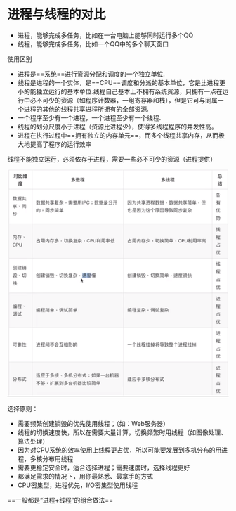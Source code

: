 # 进程与线程的对比

- 进程，能够完成多任务，比如在一台电脑上能够同时运行多个QQ
- 线程，能够完成多任务，比如一个QQ中的多个聊天窗口


使用区别

- 进程是==系统==进行资源分配和调度的一个独立单位.
- 线程是进程的一个实体，是==CPU==调度和分派的基本单位，它是比进程更小的能独立运行的基本单位.线程自己基本上不拥有系统资源，只拥有一点在运行中必不可少的资源（如程序计数器，一组寄存器和栈），但是它可与同属一个进程的其他的线程共享进程所拥有的全部资源.
- 一个程序至少有一个进程，一个进程至少有一个线程.
- 线程的划分尺度小于进程（资源比进程少），使得多线程程序的并发性高。
- 进程在执行过程中==拥有独立的内存单元==，而多个线程共享内存，从而极大地提高了程序的运行效率



线程不能独立运行，必须依存于进程，需要一些必不可少的资源（进程提供）

![zyu0-2020-10-28_14-24-11](assets/zyu0-2020-10-28_14-24-11.png)



选择原则：

- 需要频繁创建销毁的优先使用线程；（如：Web服务器）
- 线程的切换速度快，所以在需要大量计算，切换频繁时用线程（如图像处理、算法处理）
- 因为对CPU系统的效率使用上线程更占优，所以可能要发展到多机分布的用进程，多核分布用线程
- 需要更稳定安全时，适合选择进程；需要速度时，选择线程更好
- 都满足需求的情况下，用你最熟悉、最拿手的方式
- CPU密集型，进程优先，I/O密集型使用线程



==一般都是“进程+线程”的组合做法==